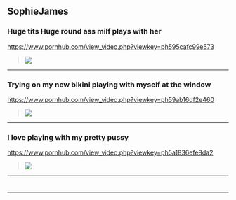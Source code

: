 ## SophieJames
### Huge tits Huge round ass milf plays with her 
https://www.pornhub.com/view_video.php?viewkey=ph595cafc99e573
>![](https://ci.phncdn.com/videos/201707/05/123166981/original/(m=ecuKGgaaayrGbid)(mh=WlB48FUrScD6P9s_)10.jpg)
---
### Trying on my new bikini playing with myself at the window
https://www.pornhub.com/view_video.php?viewkey=ph59ab16df2e460
>![](https://ci.phncdn.com/videos/201709/02/131046511/original/(m=ecuKGgaaayrGbid)(mh=eu2QUDsc4YCQN6Ei)1.jpg)
---
### I love playing with my pretty pussy
https://www.pornhub.com/view_video.php?viewkey=ph5a1836efe8da2
>![](https://ci.phncdn.com/videos/201711/24/142488202/thumbs_5/(m=ecuKGgaaayrGbid)(mh=r4aaENOVCTh5VzQ2)5.jpg)
---
### 

>![]()
---
